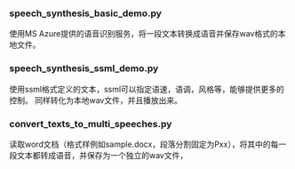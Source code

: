 ### speech_synthesis_basic_demo.py
使用MS Azure提供的语音识别服务，将一段文本转换成语音并保存wav格式的本地文件。

### speech_synthesis_ssml_demo.py
使用ssml格式定义的文本，ssml可以指定语速，语调，风格等，能够提供更多的控制。
同样转化为本地wav文件，并且播放出来。

### convert_texts_to_multi_speeches.py
读取word文档（格式样例如sample.docx，段落分割固定为Pxx），将其中的每一段文本都转成语音，并保存为一个独立的wav文件，
